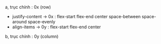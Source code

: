 a, trục chính : 0x (row)

- justify-content -> 0x
  : flex-start
  flex-end
  center
  space-between
  space-around
  space-evenly
- align-items -> 0y
  : flex-start
  flex-end
  center

b, trục chính : 0y (column)
